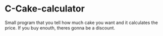 # C-Cake-calculator
Small program that you tell how much cake you want and it calculates the price. If you buy enouth, theres gonna be a discount.
